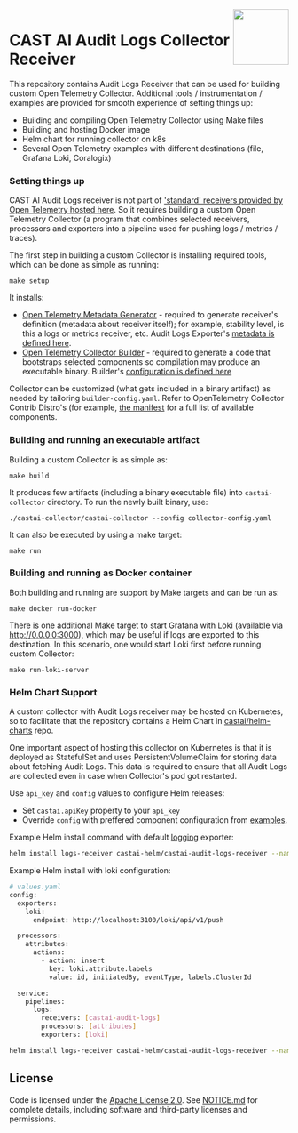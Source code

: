 <a href="https://cast.ai">
    <img src="https://cast.ai/wp-content/themes/cast/img/cast-logo-dark-blue.svg" align="right" height="100" />
</a>

CAST AI Audit Logs Collector Receiver
==================

This repository contains Audit Logs Receiver that can be used for building custom Open Telemetry Collector.
Additional tools / instrumentation / examples are provided for smooth experience of setting things up:
- Building and compiling Open Telemetry Collector using Make files
- Building and hosting Docker image
- Helm chart for running collector on k8s
- Several Open Telemetry examples with different destinations (file, Grafana Loki, Coralogix)


### Setting things up

CAST AI Audit Logs receiver is not part of ['standard' receivers provided by Open Telemetry hosted here](https://github.com/open-telemetry/opentelemetry-collector-contrib).
So it requires building a custom Open Telemetry Collector (a program that combines selected receivers, processors and exporters into a pipeline used for pushing logs / metrics / traces).

The first step in building a custom Collector is installing required tools, which can be done as simple as running:
```
make setup
```

It installs:
- [Open Telemetry Metadata Generator](https://github.com/open-telemetry/opentelemetry-collector-contrib/tree/main/cmd/mdatagen) -
  required to generate receiver's definition (metadata about receiver itself); for example, stability level, is this a logs or metrics receiver, etc. Audit Logs Exporter's [metadata is defined here](./auditlogsreceiver/metadata.yaml).
- [Open Telemetry Collector Builder](https://github.com/open-telemetry/opentelemetry-collector/tree/main/cmd/builder) -
  required to generate a code that bootstraps selected components so compilation may produce an executable binary. Builder's [configuration is defined here](./builder-config.yaml)

Collector can be customized (what gets included in a binary artifact) as needed by tailoring `builder-config.yaml`.
Refer to OpenTelemetry Collector Contrib Distro's (for example, [the manifest](https://github.com/open-telemetry/opentelemetry-collector-releases/blob/main/distributions/otelcol-contrib/manifest.yaml) for a full list of available components.

### Building and running an executable artifact

Building a custom Collector is as simple as:
```
make build
```

It produces few artifacts (including a binary executable file) into `castai-collector` directory.
To run the newly built binary, use:
```
./castai-collector/castai-collector --config collector-config.yaml
```

It can also be executed by using a make target:
```
make run
```

### Building and running as Docker container
Both building and running are support by Make targets and can be run as:
```
make docker run-docker
```

There is one additional Make target to start Grafana with Loki (available via http://0.0.0.0:3000),
which may be useful if logs are exported to this destination.
In this scenario, one would start Loki first before running custom Collector:
```
make run-loki-server
```

### Helm Chart Support
A custom collector with Audit Logs receiver may be hosted on Kubernetes,
so to facilitate that the repository contains a Helm Chart in [castai/helm-charts](https://github.com/castai/helm-charts) repo.

One important aspect of hosting this collector on Kubernetes is that it is deployed as StatefulSet and uses PersistentVolumeClaim for storing data about fetching Audit Logs.
This data is required to ensure that all Audit Logs are collected even in case when Collector's pod got restarted.

Use `api_key` and `config` values to configure Helm releases:
- Set `castai.apiKey` property to your `api_key`
- Override `config` with preffered component configuration from [examples](./examples).

Example Helm install command with default [logging](https://github.com/open-telemetry/opentelemetry-collector/tree/main/exporter/loggingexporter) exporter:
```bash
helm install logs-receiver castai-helm/castai-audit-logs-receiver --namespace=castai-logs --create-namespace --set castai.apiKey=<api_key>,castai.apiURL="https://api.cast.ai"
```
Example Helm install with loki configuration:
```bash
# values.yaml
config:
  exporters:
    loki:
      endpoint: http://localhost:3100/loki/api/v1/push

  processors:
    attributes: 
      actions:
        - action: insert
          key: loki.attribute.labels
          value: id, initiatedBy, eventType, labels.ClusterId

  service:
    pipelines:
      logs:
        receivers: [castai-audit-logs]
        processors: [attributes]
        exporters: [loki]
```
```bash
helm install logs-receiver castai-helm/castai-audit-logs-receiver --namespace=castai-logs --create-namespace --set castai.apiKey=<api_key>,castai.apiURL="https://api.cast.ai" --values values.yaml
```

## License

Code is licensed under the [Apache License 2.0](LICENSE). See [NOTICE.md](NOTICE.md) for complete details, including software and third-party licenses and permissions.

